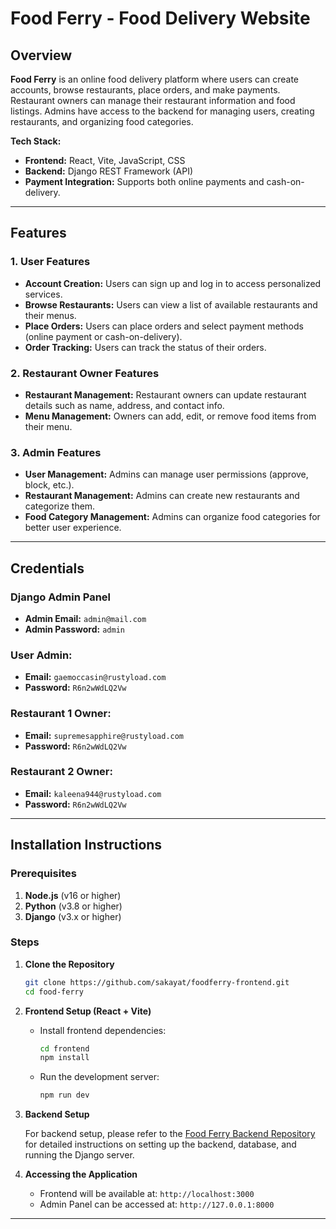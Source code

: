 # Food Ferry - Food Delivery Website

## Overview

**Food Ferry** is an online food delivery platform where users can create accounts, browse restaurants, place orders, and make payments. Restaurant owners can manage their restaurant information and food listings. Admins have access to the backend for managing users, creating restaurants, and organizing food categories.

**Tech Stack:**
- **Frontend:** React, Vite, JavaScript, CSS
- **Backend:** Django REST Framework (API)
- **Payment Integration:** Supports both online payments and cash-on-delivery.

---

## Features

### 1. **User Features**
- **Account Creation:** Users can sign up and log in to access personalized services.
- **Browse Restaurants:** Users can view a list of available restaurants and their menus.
- **Place Orders:** Users can place orders and select payment methods (online payment or cash-on-delivery).
- **Order Tracking:** Users can track the status of their orders.

### 2. **Restaurant Owner Features**
- **Restaurant Management:** Restaurant owners can update restaurant details such as name, address, and contact info.
- **Menu Management:** Owners can add, edit, or remove food items from their menu.

### 3. **Admin Features**
- **User Management:** Admins can manage user permissions (approve, block, etc.).
- **Restaurant Management:** Admins can create new restaurants and categorize them.
- **Food Category Management:** Admins can organize food categories for better user experience.

---

## Credentials

### Django Admin Panel

- **Admin Email:** `admin@mail.com`
- **Admin Password:** `admin`

### User Admin:
- **Email:** `gaemoccasin@rustyload.com`
- **Password:** `R6n2wWdLQ2Vw`

### Restaurant 1 Owner:
- **Email:** `supremesapphire@rustyload.com`
- **Password:** `R6n2wWdLQ2Vw`

### Restaurant 2 Owner:
- **Email:** `kaleena944@rustyload.com`
- **Password:** `R6n2wWdLQ2Vw`

---

## Installation Instructions

### Prerequisites
1. **Node.js** (v16 or higher)
2. **Python** (v3.8 or higher)
3. **Django** (v3.x or higher)

### Steps

1. **Clone the Repository**
   ```bash
   git clone https://github.com/sakayat/foodferry-frontend.git
   cd food-ferry
   ```

2. **Frontend Setup (React + Vite)**
   - Install frontend dependencies:
     ```bash
     cd frontend
     npm install
     ```
   - Run the development server:
     ```bash
     npm run dev
     ```

3. **Backend Setup**

   For backend setup, please refer to the [Food Ferry Backend Repository](https://github.com/sakayat/foodferry-backend) for detailed instructions on setting up the backend, database, and running the Django server.

4. **Accessing the Application**
   - Frontend will be available at: `http://localhost:3000`
   - Admin Panel can be accessed at: `http://127.0.0.1:8000`

---
